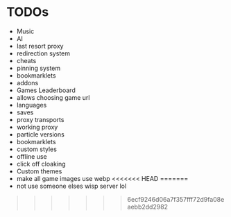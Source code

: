 # TODOs

- Music
- AI
- last resort proxy
- redirection system
- cheats
- pinning system
- bookmarklets
- addons
- Games Leaderboard
- allows choosing game url
- languages
- saves
- proxy transports
- working proxy
- particle versions
- bookmarklets
- custom styles
- offline use
- click off cloaking
- Custom themes
- make all game images use webp
<<<<<<< HEAD
=======
- not use someone elses wisp server lol
>>>>>>> 6ecf9246d06a7f357fff72d9fa08eaebb2dd2982

